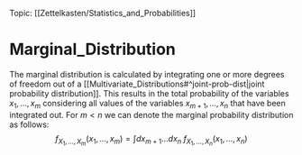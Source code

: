 Topic: [[Zettelkasten/Statistics_and_Probabilities]]

# Marginal_Distribution

The marginal distribution is calculated by integrating one or more degrees of freedom out of a [[Multivariate_Distributions#^joint-prob-dist|joint probability distribution]]. This results in the total probability of the variables $x_1, ... , x_m$ considering all values of the variables $x_{m+1}, ... , x_n$ that have been integrated out.
For $m < n$ we can denote the marginal probability distribution as follows:
$$ 
    f_{X_1,...,X_m}(x_1,...,x_m) = \int dx_{m+1}...dx_n \: f_{X_1,...,X_n}(x_1,...,x_n)
$$
